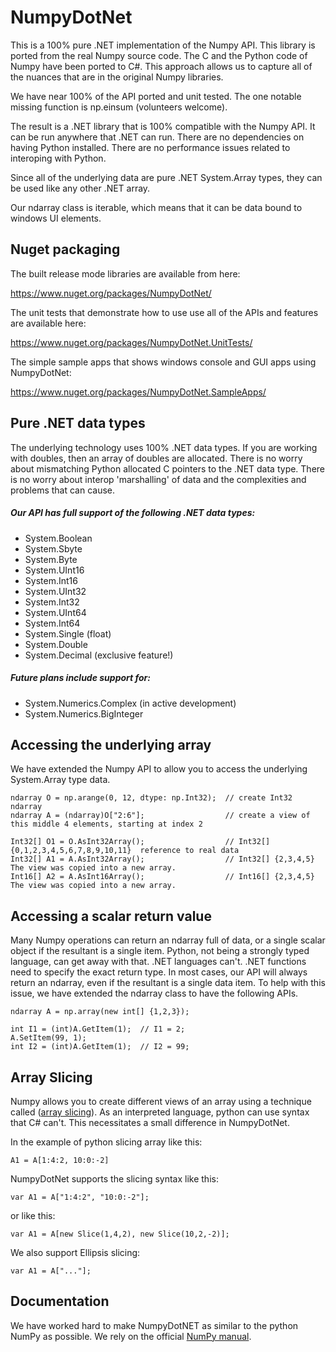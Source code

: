 
# NumpyDotNet

This is a 100% pure .NET implementation of the Numpy API.  This library is ported from the real Numpy source code. The C and the Python code of Numpy have been ported to C#.  This approach allows us to capture all of the nuances that are in the original Numpy libraries.

We have near 100% of the API ported and unit tested.  The one notable missing function is np.einsum (volunteers welcome).

The result is a .NET library that is 100% compatible with the Numpy API.  It can be run anywhere that .NET can run. There are no dependencies on having Python installed.  There are no performance issues related to interoping with Python. 

Since all of the underlying data are pure .NET System.Array types, they can be used like any other .NET array.

Our ndarray class is iterable, which means that it can be data bound to windows UI elements.

## Nuget packaging

The built release mode libraries are available from here:  

https://www.nuget.org/packages/NumpyDotNet/  

The unit tests that demonstrate how to use use all of the APIs and features are available here:  

https://www.nuget.org/packages/NumpyDotNet.UnitTests/  

The simple sample apps that shows windows console and GUI apps using NumpyDotNet:  

https://www.nuget.org/packages/NumpyDotNet.SampleApps/  



## Pure .NET data types
The underlying technology uses 100% .NET data types.   If you are working with doubles, then an array of doubles are allocated.  There is no worry about mismatching Python allocated C pointers to the .NET data type.  There is no worry about interop 'marshalling' of data and the complexities and problems that can cause.

##### Our API has full support of the following .NET data types:

* System.Boolean
* System.Sbyte
* System.Byte
* System.UInt16
* System.Int16
* System.UInt32
* System.Int32
* System.UInt64
* System.Int64
* System.Single (float)
* System.Double
* System.Decimal (exclusive feature!)


##### Future plans include support for:

* System.Numerics.Complex  (in active development)
* System.Numerics.BigInteger

## Accessing the underlying array

We have extended the Numpy API to allow you to access the underlying System.Array type data.

    ndarray O = np.arange(0, 12, dtype: np.Int32);  // create Int32 ndarray   
    ndarray A = (ndarray)O["2:6"];                  // create a view of this middle 4 elements, starting at index 2   

    Int32[] O1 = O.AsInt32Array();                  // Int32[] {0,1,2,3,4,5,6,7,8,9,10,11}  reference to real data   
    Int32[] A1 = A.AsInt32Array();                  // Int32[] {2,3,4,5}  The view was copied into a new array.   
    Int16[] A2 = A.AsInt16Array();                  // Int16[] {2,3,4,5}  The view was copied into a new array.   

 
## Accessing a scalar return value

Many Numpy operations can return an ndarray full of data, or a single scalar object if the resultant is a single item.  Python, not being a strongly typed language, can get away with that.  .NET languages can't. .NET functions need to specify the exact return type.  In most cases, our API will always return an ndarray, even if the resultant is a single data item. To help with this issue, we have extended the ndarray class to have the following APIs.  


    ndarray A = np.array(new int[] {1,2,3});  
    
    int I1 = (int)A.GetItem(1);  // I1 = 2;  
    A.SetItem(99, 1);  
    int I2 = (int)A.GetItem(1);  // I2 = 99;  


## Array Slicing

Numpy allows you to create different views of an array using a technique called ([array slicing](https://docs.scipy.org/doc/numpy/reference/arrays.indexing.html#arrays-indexing)).  As an interpreted language, python can use syntax that C# can't.  This necessitates a small difference in NumpyDotNet.

In the example of python slicing array like this:  

    A1 = A[1:4:2, 10:0:-2]    

NumpyDotNet supports the slicing syntax  like this:  

    var A1 = A["1:4:2", "10:0:-2"];  

or like this:  

    var A1 = A[new Slice(1,4,2), new Slice(10,2,-2)];  

We also support Ellipsis slicing:  

    var A1 = A["..."];  



## Documentation

We have worked hard to make NumpyDotNET as similar to the python NumPy as possible.  We rely on the official [NumPy manual](https://docs.scipy.org/doc/numpy/). 



